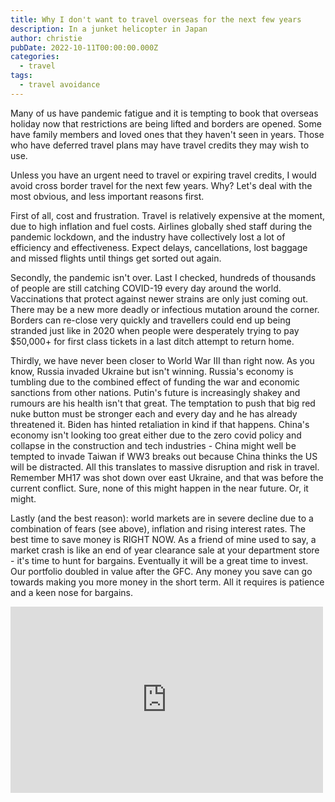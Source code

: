 ```yaml
---
title: Why I don't want to travel overseas for the next few years
description: In a junket helicopter in Japan
author: christie
pubDate: 2022-10-11T00:00:00.000Z
categories:
  - travel
tags:
  - travel avoidance
---
```


Many of us have pandemic fatigue and it is tempting to book that overseas holiday now that restrictions are being lifted and borders are opened. Some have family members and loved ones that they haven't seen in years. Those who have deferred travel plans may have travel credits they may wish to use.

Unless you have an urgent need to travel or expiring travel credits, I would avoid cross border travel for the next few years. Why?
Let's deal with the most obvious, and less important reasons first.

First of all, cost and frustration. Travel is relatively expensive at the moment, due to high inflation and fuel costs. Airlines globally shed staff during the pandemic lockdown, and the industry have collectively lost a lot of efficiency and effectiveness. Expect delays, cancellations, lost baggage and missed flights until things get sorted out again.

Secondly, the pandemic isn't over. Last I checked, hundreds of thousands of people are still catching COVID-19 every day around the world. Vaccinations that protect against newer strains are only just coming out. There may be a new more deadly or infectious mutation around the corner. Borders can re-close very quickly and travellers could end up being stranded just like in 2020 when people were desperately trying to pay $50,000+ for first class tickets in a last ditch attempt to return home.

Thirdly, we have never been closer to World War III than right now. As you know, Russia invaded Ukraine but isn't winning. Russia's economy is tumbling due to the combined effect of funding the war and economic sanctions from other nations. Putin's future is increasingly shakey and rumours are his health isn't that great. The temptation to push that big red nuke button must be stronger each and every day and he has already threatened it. Biden has hinted retaliation in kind if that happens. China's economy isn't looking too great either due to the zero covid policy and collapse in the construction and tech industries - China might well be tempted to invade Taiwan if WW3 breaks out because China thinks the US will be distracted. All this translates to massive disruption and risk in travel. Remember MH17 was shot down over east Ukraine, and that was before the current conflict. Sure, none of this might happen in the near future. Or, it might.

Lastly (and the best reason): world markets are in severe decline due to a combination of fears (see above), inflation and rising interest rates. The best time to save money is RIGHT NOW. As a friend of mine used to say, a market crash is like an end of year clearance sale at your department store - it's time to hunt for bargains. Eventually it will be a great time to invest. Our portfolio doubled in value after the GFC. Any money you save can go towards making you more money in the short term. All it requires is patience and a keen nose for bargains.

<iframe src="https://www.facebook.com/plugins/post.php?href=https%3A%2F%2Fwww.facebook.com%2Fchris1.tham%2Fposts%2Fpfbid0NWWh8BFBDCxpPGBzysCLAsTYe2wHXGDzXz2CLEFhr1ipXbhqpUqDFXpfeEMbmzqdl&show_text=true&width=500" width="500" height="298" style="border:none;overflow:hidden" scrolling="no" frameborder="0" allowfullscreen="true" allow="autoplay; clipboard-write; encrypted-media; picture-in-picture; web-share"></iframe>

